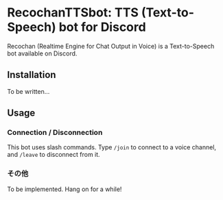 # RecochanTTSbot: TTS (Text-to-Speech) bot for Discord
Recochan (Realtime Engine for Chat Output in Voice) is a Text-to-Speech bot available on Discord.

## Installation
To be written...

## Usage

### Connection / Disconnection

This bot uses slash commands. Type `/join` to connect to a voice channel, and `/leave` to disconnect from it.

### その他

To be implemented. Hang on for a while!